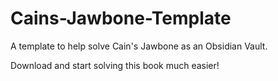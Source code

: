# Cains-Jawbone-Template
A template to help solve Cain's Jawbone as an Obsidian Vault. 

Download and start solving this book much easier!
